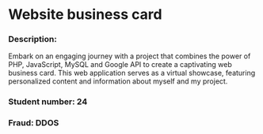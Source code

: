 # Website business card

### Description: 
Embark on an engaging journey with a project that combines the power of PHP, JavaScript, MySQL and Google API to create a captivating web business card. 
This web application serves as a virtual showcase, featuring personalized content and information about myself and my project.

### Student number: 24
### Fraud: DDOS


